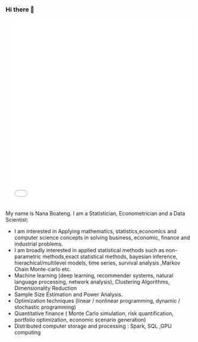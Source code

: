 ### Hi there 👋

<!--
**NanaAkwasiAbayieBoateng/NanaAkwasiAbayieBoateng** is a ✨ _special_ ✨ repository because its `README.md` (this file) appears on your GitHub profile.

Here are some ideas to get you started:

- 🔭 I’m currently working on ...
- 🌱 I’m currently learning ...
- 👯 I’m looking to collaborate on ...
- 🤔 I’m looking for help with ...
- 💬 Ask me about ...
- 📫 How to reach me: ...
- 😄 Pronouns: ...
- ⚡ Fun fact: ...
-->

<iframe src="/img/FakeNewsDetector/file1.html"
    sandbox="allow-same-origin allow-scripts"
    width="100%"
    height="500"
    scrolling="no"
    seamless="seamless"
    frameborder="0">
</iframe>

My name is Nana Boateng. I am a Statistician, Econometrician and a Data Scientist:

- I am interested in Applying mathematics, statistics,economics and computer science concepts in solving business, economic, finance and industrial problems.
- I am broadly interested in applied statistical methods such as non-parametric methods,exact statistical methods, bayesian inference, hierachical/multilevel models, time series, survival analysis ,Markov Chain Monte-carlo etc.
- Machine learning (deep learning, recommender systems, natural language processing, network analysis), Clustering Algorithms, Dimensionality Reduction
- Sample Size Estimation and Power Analysis.
- Optimization techniques (linear / nonlinear programming, dynamic / stochastic programming)
- Quantitative finance ( Monte Carlo simulation, risk quantification, portfolio optimization, economic scenario generation)
- Distributed computer storage and processing : Spark, SQL ,GPU computing
